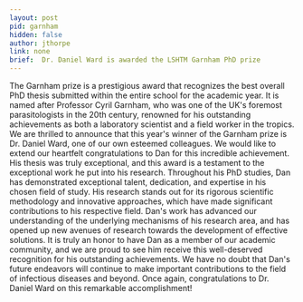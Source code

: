 ```yaml
---
layout: post
pid: garnham
hidden: false
author: jthorpe
link: none
brief:  Dr. Daniel Ward is awarded the LSHTM Garnham PhD prize 
---
```


The Garnham prize is a prestigious award that recognizes the best overall PhD thesis submitted within the entire school for the academic year. It is named after Professor Cyril Garnham, who was one of the UK's foremost parasitologists in the 20th century, renowned for his outstanding achievements as both a laboratory scientist and a field worker in the tropics. We are thrilled to announce that this year's winner of the Garnham prize is Dr. Daniel Ward, one of our own esteemed colleagues. We would like to extend our heartfelt congratulations to Dan for this incredible achievement. His thesis was truly exceptional, and this award is a testament to the exceptional work he put into his research. Throughout his PhD studies, Dan has demonstrated exceptional talent, dedication, and expertise in his chosen field of study. His research stands out for its rigorous scientific methodology and innovative approaches, which have made significant contributions to his respective field. Dan's work has advanced our understanding of the underlying mechanisms of his research area, and has opened up new avenues of research towards the development of effective solutions. It is truly an honor to have Dan as a member of our academic community, and we are proud to see him receive this well-deserved recognition for his outstanding achievements. We have no doubt that Dan's future endeavors will continue to make important contributions to the field of infectious diseases and beyond. Once again, congratulations to Dr. Daniel Ward on this remarkable accomplishment!